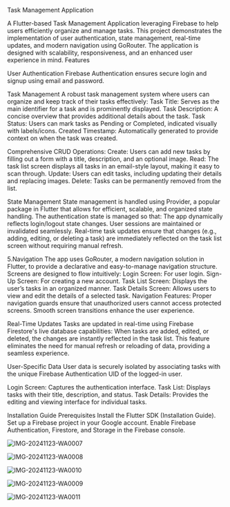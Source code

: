 Task Management Application

A Flutter-based Task Management Application leveraging Firebase to help users efficiently organize and manage tasks. This project demonstrates the implementation of user authentication, state management, real-time updates, and modern navigation using GoRouter. The application is designed with scalability, responsiveness, and an enhanced user experience in mind. Features

User Authentication Firebase Authentication ensures secure login and signup using email and password.

Task Management A robust task management system where users can organize and keep track of their tasks effectively: Task Title: Serves as the main identifier for a task and is prominently displayed. Task Description: A concise overview that provides additional details about the task. Task Status: Users can mark tasks as Pending or Completed, indicated visually with labels/icons. Created Timestamp: Automatically generated to provide context on when the task was created.

Comprehensive CRUD Operations: Create: Users can add new tasks by filling out a form with a title, description, and an optional image. Read: The task list screen displays all tasks in an email-style layout, making it easy to scan through. Update: Users can edit tasks, including updating their details and replacing images. Delete: Tasks can be permanently removed from the list.

State Management State management is handled using Provider, a popular package in Flutter that allows for efficient, scalable, and organized state handling. The authentication state is managed so that: The app dynamically reflects login/logout state changes. User sessions are maintained or invalidated seamlessly. Real-time task updates ensure that changes (e.g., adding, editing, or deleting a task) are immediately reflected on the task list screen without requiring manual refresh.

5.Navigation The app uses GoRouter, a modern navigation solution in Flutter, to provide a declarative and easy-to-manage navigation structure. Screens are designed to flow intuitively: Login Screen: For user login. Sign-Up Screen: For creating a new account. Task List Screen: Displays the user’s tasks in an organized manner. Task Details Screen: Allows users to view and edit the details of a selected task. Navigation Features: Proper navigation guards ensure that unauthorized users cannot access protected screens. Smooth screen transitions enhance the user experience.

Real-Time Updates Tasks are updated in real-time using Firebase Firestore's live database capabilities: When tasks are added, edited, or deleted, the changes are instantly reflected in the task list. This feature eliminates the need for manual refresh or reloading of data, providing a seamless experience.

User-Specific Data User data is securely isolated by associating tasks with the unique Firebase Authentication UID of the logged-in user.

Login Screen: Captures the authentication interface. Task List: Displays tasks with their title, description, and status. Task Details: Provides the editing and viewing interface for individual tasks.

Installation Guide Prerequisites Install the Flutter SDK (Installation Guide). Set up a Firebase project in your Google account. Enable Firebase Authentication, Firestore, and Storage in the Firebase console.

![IMG-20241123-WA0007](https://github.com/user-attachments/assets/4cc43e70-4eac-4f6f-878e-fbf9ea0dbdb9)

![IMG-20241123-WA0008](https://github.com/user-attachments/assets/e4937eed-f623-4611-bd8d-740b866fc202)

![IMG-20241123-WA0010](https://github.com/user-attachments/assets/66c919f6-34ed-49cf-8e5d-fbd2595e1b9e)

![IMG-20241123-WA0009](https://github.com/user-attachments/assets/e152226b-9d83-4604-a68b-228fc70c3ab9)



![IMG-20241123-WA0011](https://github.com/user-attachments/assets/95eebfda-b7bf-4c4b-a56e-32103c9a9c9a)

